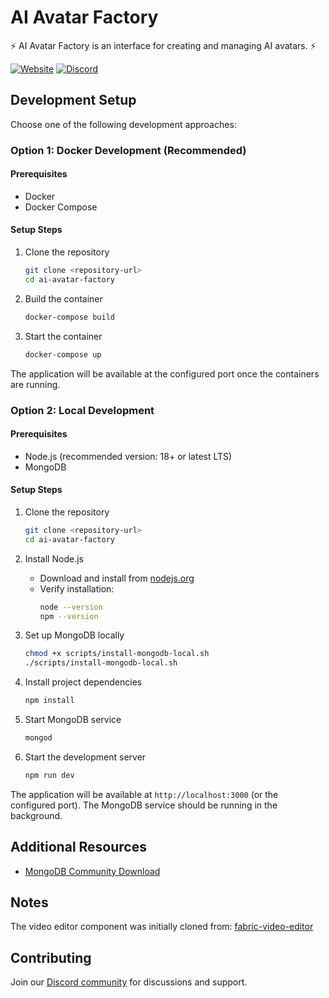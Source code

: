 # AI Avatar Factory

⚡ AI Avatar Factory is an interface for creating and managing AI avatars. ⚡

[![Website](https://img.shields.io/badge/website-000000?style=for-the-badge&logo=AAFactory.xyz&logoColor=white
)](https://aafactory.xyz/)
[![Discord](https://img.shields.io/badge/Discord-7289DA?style=for-the-badge&logo=discord&logoColor=white)](https://discord.gg/C2Rjy8Q2ER)

## Development Setup

Choose one of the following development approaches:

### Option 1: Docker Development (Recommended)

#### Prerequisites
- Docker
- Docker Compose

#### Setup Steps

1. Clone the repository
   ```bash
   git clone <repository-url>
   cd ai-avatar-factory
   ```

2. Build the container
   ```bash
   docker-compose build
   ```

3. Start the container
   ```bash
   docker-compose up
   ```

The application will be available at the configured port once the containers are running.

### Option 2: Local Development

#### Prerequisites
- Node.js (recommended version: 18+ or latest LTS)
- MongoDB

#### Setup Steps

1. Clone the repository
   ```bash
   git clone <repository-url>
   cd ai-avatar-factory
   ```

2. Install Node.js
   - Download and install from [nodejs.org](https://nodejs.org/)
   - Verify installation:
     ```bash
     node --version
     npm --version
     ```

3. Set up MongoDB locally
   ```bash
   chmod +x scripts/install-mongodb-local.sh
   ./scripts/install-mongodb-local.sh
   ```

4. Install project dependencies
   ```bash
   npm install
   ```

5. Start MongoDB service
   ```bash
   mongod
   ```

6. Start the development server
   ```bash
   npm run dev
   ```

The application will be available at `http://localhost:3000` (or the configured port). The MongoDB service should be running in the background.

## Additional Resources

- [MongoDB Community Download](https://www.mongodb.com/try/download/community)

## Notes

The video editor component was initially cloned from: [fabric-video-editor](https://github.com/AmitDigga/fabric-video-editor/issues)

## Contributing

Join our [Discord community](https://discord.gg/C2Rjy8Q2ER) for discussions and support.